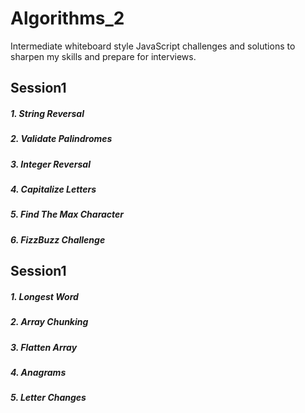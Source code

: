 # Algorithms_2
Intermediate whiteboard style JavaScript challenges and solutions to sharpen my skills and prepare for interviews. 

## Session1
##### 1. String Reversal
##### 2. Validate Palindromes
##### 3. Integer Reversal
##### 4. Capitalize Letters
##### 5. Find The Max Character
##### 6. FizzBuzz Challenge

## Session1
##### 1. Longest Word
##### 2. Array Chunking
##### 3. Flatten Array
##### 4. Anagrams
##### 5. Letter Changes
